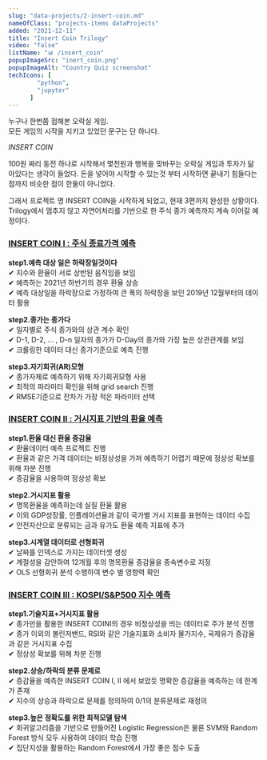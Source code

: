 ```yaml
---
slug: "data-projects/2-insert-coin.md"
nameOfClass: "projects-items dataProjects"
added: "2021-12-11"
title: "Insert Coin Trilogy"
video: "false"
listName: "📊 /insert_coin"
popupImageSrc: "inert_coin.png"
popupImageAlt: "Country Quiz screenshot"
techIcons: [
        "python",
        "jupyter"
      ]
---
```



누구나 한번쯤 접해본 오락실 게임.  
모든 게임의 시작을 지키고 있었던 문구는 단 하나다. 

_INSERT COIN_

100원 짜리 동전 하나로 시작해서 몇천원과 행복을 맞바꾸는 오락실 게임과 투자가 닮아있다는 생각이 들었다. 돈을 넣어야 시작할 수 있는것 부터 시작하면 끝내기 힘들다는 점까지 비슷한 점이 한둘이 아니었다. 

그래서 프로젝트 명 INSERT COIN을 시작하게 되었고, 현재 3편까지 완성한 상황이다.  
Trilogy에서 멈추지 않고 자연어처리를 기반으로 한 주식 종가 예측까지 계속 이어갈 예정이다.

  
### [INSERT COIN I : 주식 종료가격 예측](https://drive.google.com/file/d/1K7sl6rLGxETRN9r5hpAT_8jORxX2DR-H/view  "클릭하여 상세 문서를 다운받을 수 있습니다.")  
__step1.예측 대상 일은 하락장일것이다__      
✔︎ 지수와 환율이 서로 상반된 움직임을 보임      
✔︎ 예측하는 2021년 하반기의 경우 환율 상승      
✔︎ 예측 대상일을 하락장으로 가정하여 큰 폭의 하락장을 보인 2019년 12월부터의 데이터 활용      
  
  
__step2.종가는 종가다__    
✔︎ 일자별로 주식 종가와의 상관 계수 확인  
✔︎ D-1, D-2, ... , D-n 일자의 종가가 D-Day의 종가와 가장 높은 상관관계를 보임  
✔︎ 크롤링한 데이터 대신 종가기준으로 예측 진행  
  
  
__step3.자기회귀(AR)모형__  
✔︎ 종가자체로 예측하기 위해 자기회귀모형 사용  
✔︎ 최적의 파라미터 확인을 위해 grid search 진행    
✔︎ RMSE기준으로 잔차가 가장 적은 파라미터 선택  
  
  
### [INSERT COIN II : 거시지표 기반의 환율 예측](https://docs.google.com/presentation/d/12MXZBETpu6qNdGp8aQCni2mf_Hp7PZ4T/edit  "클릭하여 상세 문서를 다운받을 수 있습니다.")  
__step1.환율 대신 환율 증감율__    
✔︎ 환율데이터 예측 프로젝트 진행  
✔︎ 환율과 같은 가격 데이터는 비정상성을 가져 예측하기 어렵기 때문에 정상성 확보를 위해 차분 진행  
✔︎ 증감율을 사용하여 정상성 확보  
  
  
__step2.거시지표 활용__  
✔︎ 명목환율을 예측하는데 실질 환율 활용  
✔︎ 이외 GDP성장률, 인플레이션율과 같이 국가별 거시 지표를 표현하는 데이터 수집  
✔︎ 안전자산으로 분류되는 금과 유가도 환율 예측 지표에 추가   
  
__step3.시계열 데이터로 선형회귀__  
✔︎ 날짜를 인덱스로 가지는 데이터셋 생성  
✔︎ 계절성을 감안하여 12개월 후의 명목환율 증감율을 종속변수로 지정     
✔︎ OLS 선형회귀 분석 수행하여 변수 별 영향력 확인  
  
  
### [INSERT COIN III : KOSPI/S&P500 지수 예측](https://drive.google.com/file/d/1G3d_ViNj8xwgdw0F5mDrtZ6lsoOl2ROt/view  "클릭하여 상세 문서를 다운받을 수 있습니다.")  
__step1.기술지표+거시지표 활용__  
✔︎ 종가만을 활용한 INSERT COINⅠ의 경우 비정상성을 띄는 데이터로 주가 분석 진행  
✔︎ 종가 이외의 볼린저밴드, RSI와 같은 기술지표와 소비자 물가지수, 국제유가 증감율과 같은 거시지표 수집  
✔︎ 정상성 확보를 위해 차분 진행  
  
__step2.상승/하락의 분류 문제로__  
✔︎ 증감율을 예측한 INSERT COIN Ⅰ, Ⅱ 에서 보았듯 명확한 증감율을 예측하는 데 한계가 존재  
✔︎ 지수의 상승과 하락으로 문제를 정의하여 0/1의 분류문제로 재정의
  
__step3.높은 정확도를 위한 최적모델 탐색__  
✔︎ 회귀알고리즘을 기반으로 만들어진 Logistic Regression은 물론 SVM와 Random Forest 방식 모두 사용하여 데이터 학습 진행        
✔︎ 집단지성을 활용하는 Random Forest에서 가장 좋은 점수 도출  

